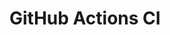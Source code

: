 # GitHub Actions CI









































































































































































































































































